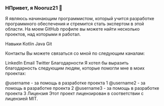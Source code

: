 ### HПривет, я Nooruz21 👋
Я являюсь начинающим программистом, который учится разработке программного обеспечения и стремится стать экспертом в этой области. На моем GitHub профиле вы можете найти несколько проектов, над которыми я работал.

Навыки
Kotlin
Java
Git

Контакты
Вы можете связаться со мной по следующим каналам:

LinkedIn
Email
Twitter
Благодарности
Я хотел бы выразить благодарность следующим людям, которые помогли мне в моих проектах:

@username - за помощь в разработке проекта 1
@username2 - за помощь в разработке проекта 2
@username3 - за помощь в разработке проекта 3
Лицензия
Этот проект лицензирован в соответствии с лицензией MIT.

